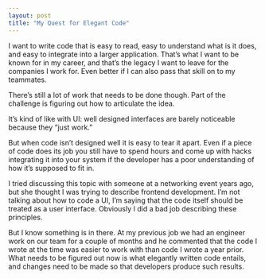 ```yaml
---
layout: post
title: "My Quest for Elegant Code"
---
```


I want to write code that is easy to read, easy to understand what is it does, and easy to integrate into a larger application. That’s what I want to be known for in my career, and that’s the legacy I want to leave for the companies I work for. Even better if I can also pass that skill on to my teammates.

There’s still a lot of work that needs to be done though. Part of the challenge is figuring out how to articulate the idea.

It’s kind of like with UI: well designed interfaces are barely noticeable because they “just work.”

But when code isn’t designed well it is easy to tear it apart. Even if a piece of code does its job you still have to spend hours and come up with hacks integrating it into your system if the developer has a poor understanding of how it’s supposed to fit in.

I tried discussing this topic with someone at a networking event years ago, but she thought I was trying to describe frontend development. I’m not talking about how to code a UI, I’m saying that the code itself should be treated as a user interface. Obviously I did a bad job describing these principles.

But I know something is in there. At my previous job we had an engineer work on our team for a couple of months and he commented that the code I wrote at the time was easier to work with than code I wrote a year prior. What needs to be figured out now is what elegantly written code entails, and changes need to be made so that developers produce such results.

